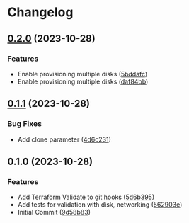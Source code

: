 # Changelog

## [0.2.0](https://github.com/riddleplatform/terraform-proxmox/compare/v0.1.1...v0.2.0) (2023-10-28)


### Features

* Enable provisioning multiple disks ([5bddafc](https://github.com/riddleplatform/terraform-proxmox/commit/5bddafc8ac3752e58d9197388a87f292bd9464fa))
* Enable provisioning multiple disks ([daf84bb](https://github.com/riddleplatform/terraform-proxmox/commit/daf84bba1e21d3e707b6a0f81e308cbd432e2cdf))

## [0.1.1](https://github.com/riddleplatform/terraform-proxmox/compare/v0.1.0...v0.1.1) (2023-10-28)


### Bug Fixes

* Add clone parameter ([4d6c231](https://github.com/riddleplatform/terraform-proxmox/commit/4d6c231b11faec9697658a26fd35bfd95f3aa366))

## 0.1.0 (2023-10-28)


### Features

* Add Terraform Validate to git hooks ([5d6b395](https://github.com/riddleplatform/terraform-proxmox/commit/5d6b395ee95a1dfcd14abb37945a781da1ecdf44))
* Add tests for validation with disk, networking ([562903e](https://github.com/riddleplatform/terraform-proxmox/commit/562903ed496020897a84cbefe400430163bf1471))
* Initial Commit ([9d58b83](https://github.com/riddleplatform/terraform-proxmox/commit/9d58b83b2431be0d8f58baf8c9fd3ac447587879))
